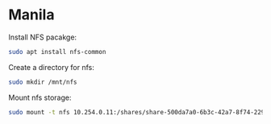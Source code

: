 # Manila

Install NFS pacakge:
```bash
sudo apt install nfs-common
```

Create a directory for nfs:
```bash
sudo mkdir /mnt/nfs
```

Mount nfs storage:
```bash
sudo mount -t nfs 10.254.0.11:/shares/share-500da7a0-6b3c-42a7-8f74-229618ec208a /mnt/nfs
```
